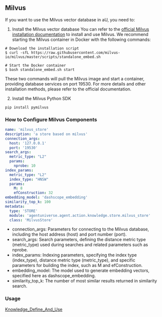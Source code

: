 ## Milvus
If you want to use the Milvus vector database in aU, you need to:

1. Install the Milvus vector database
You can refer to the [official Milvus installation documentation](https://milvus.io/docs/install_standalone-docker.md) to install and use Milvus. We recommend starting the Milvus container in Docker with the following commands:
``` shell
# Download the installation script
$ curl -sfL https://raw.githubusercontent.com/milvus-io/milvus/master/scripts/standalone_embed.sh

# Start the Docker container
$ bash standalone_embed.sh start
```
These two commands will pull the Milvus image and start a container, providing database services on port 19530. For more details and other installation methods, please refer to the official documentation.

2. Install the Milvus Python SDK
```
pip install pymilvus
```

### How to Configure Milvus Components
```yaml
name: 'milvus_store'
description: 'a store based on milvus'
connection_args:
  host: '127.0.0.1'
  port: '19530'
search_args:
  metric_type: "L2"
  params:
    nprobe: 10
index_params:
  metric_type: "L2"
  index_type: "HNSW"
  params:
    M: 8
    efConstruction: 32
embedding_model: 'dashscope_embedding'
similarity_top_k: 100
metadata:
  type: 'STORE'
  module: 'agentuniverse.agent.action.knowledge.store.milvus_store'
  class: 'MilvusStore'
```
- connection_args: Parameters for connecting to the Milvus database, including the host address (host) and port number (port).
- search_args: Search parameters, defining the distance metric type (metric_type) used during searches and related parameters such as nprobe.
- index_params: Indexing parameters, specifying the index type (index_type), distance metric type (metric_type), and specific parameters for building the index, such as M and efConstruction.
- embedding_model: The model used to generate embedding vectors, specified here as dashscope_embedding.
- similarity_top_k: The number of most similar results returned in similarity search.
### Usage
[Knowledge_Define_And_Use](2_2_4_Knowledge_Define_And_Use.md)

